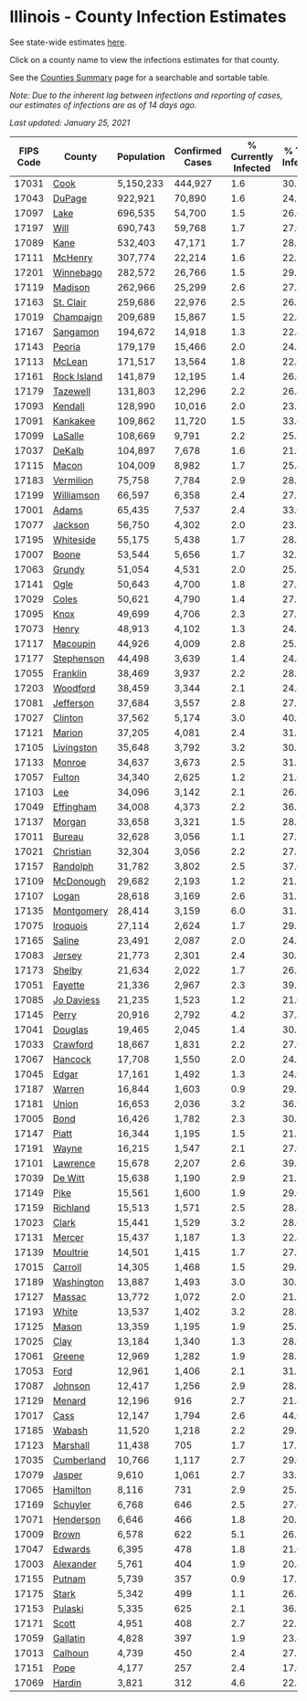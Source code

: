 # Illinois - County Infection Estimates

See state-wide estimates [here](/infections/us-il).

Click on a county name to view the infections estimates for that county.

See the [Counties Summary](/infections/summary-counties) page for a searchable and sortable table.

*Note: Due to the inherent lag between infections and reporting of cases, our estimates of infections are as of 14 days ago.*

*Last updated: January 25, 2021*

|   FIPS Code |                     County |   Population |   Confirmed Cases |   % Currently Infected |   % Total Infected |
|-------------|----------------------------|--------------|-------------------|------------------------|--------------------|
|       17031 |               [Cook](cook) |    5,150,233 |           444,927 |                    1.6 |               30.2 |
|       17043 |           [DuPage](dupage) |      922,921 |            70,890 |                    1.6 |               24.7 |
|       17097 |               [Lake](lake) |      696,535 |            54,700 |                    1.5 |               26.6 |
|       17197 |               [Will](will) |      690,743 |            59,768 |                    1.7 |               27.6 |
|       17089 |               [Kane](kane) |      532,403 |            47,171 |                    1.7 |               28.7 |
|       17111 |         [McHenry](mchenry) |      307,774 |            22,214 |                    1.6 |               22.3 |
|       17201 |     [Winnebago](winnebago) |      282,572 |            26,766 |                    1.5 |               29.2 |
|       17119 |         [Madison](madison) |      262,966 |            25,299 |                    2.6 |               27.8 |
|       17163 |     [St. Clair](st.-clair) |      259,686 |            22,976 |                    2.5 |               26.5 |
|       17019 |     [Champaign](champaign) |      209,689 |            15,867 |                    1.5 |               22.4 |
|       17167 |       [Sangamon](sangamon) |      194,672 |            14,918 |                    1.3 |               22.4 |
|       17143 |           [Peoria](peoria) |      179,179 |            15,466 |                    2.0 |               24.8 |
|       17113 |           [McLean](mclean) |      171,517 |            13,564 |                    1.8 |               22.9 |
|       17161 | [Rock Island](rock-island) |      141,879 |            12,195 |                    1.4 |               26.4 |
|       17179 |       [Tazewell](tazewell) |      131,803 |            12,296 |                    2.2 |               26.4 |
|       17093 |         [Kendall](kendall) |      128,990 |            10,016 |                    2.0 |               23.9 |
|       17091 |       [Kankakee](kankakee) |      109,862 |            11,720 |                    1.5 |               33.6 |
|       17099 |         [LaSalle](lasalle) |      108,669 |             9,791 |                    2.2 |               25.9 |
|       17037 |           [DeKalb](dekalb) |      104,897 |             7,678 |                    1.6 |               21.9 |
|       17115 |             [Macon](macon) |      104,009 |             8,982 |                    1.7 |               25.4 |
|       17183 |     [Vermilion](vermilion) |       75,758 |             7,784 |                    2.9 |               28.7 |
|       17199 |   [Williamson](williamson) |       66,597 |             6,358 |                    2.4 |               27.2 |
|       17001 |             [Adams](adams) |       65,435 |             7,537 |                    2.4 |               33.0 |
|       17077 |         [Jackson](jackson) |       56,750 |             4,302 |                    2.0 |               23.1 |
|       17195 |     [Whiteside](whiteside) |       55,175 |             5,438 |                    1.7 |               28.9 |
|       17007 |             [Boone](boone) |       53,544 |             5,656 |                    1.7 |               32.5 |
|       17063 |           [Grundy](grundy) |       51,054 |             4,531 |                    2.0 |               25.7 |
|       17141 |               [Ogle](ogle) |       50,643 |             4,700 |                    1.8 |               27.8 |
|       17029 |             [Coles](coles) |       50,621 |             4,790 |                    1.4 |               27.7 |
|       17095 |               [Knox](knox) |       49,699 |             4,706 |                    2.3 |               27.3 |
|       17073 |             [Henry](henry) |       48,913 |             4,102 |                    1.3 |               24.5 |
|       17117 |       [Macoupin](macoupin) |       44,926 |             4,009 |                    2.8 |               25.3 |
|       17177 |   [Stephenson](stephenson) |       44,498 |             3,639 |                    1.4 |               24.4 |
|       17055 |       [Franklin](franklin) |       38,469 |             3,937 |                    2.2 |               28.9 |
|       17203 |       [Woodford](woodford) |       38,459 |             3,344 |                    2.1 |               24.4 |
|       17081 |     [Jefferson](jefferson) |       37,684 |             3,557 |                    2.8 |               27.5 |
|       17027 |         [Clinton](clinton) |       37,562 |             5,174 |                    3.0 |               40.8 |
|       17121 |           [Marion](marion) |       37,205 |             4,081 |                    2.4 |               31.5 |
|       17105 |   [Livingston](livingston) |       35,648 |             3,792 |                    3.2 |               30.2 |
|       17133 |           [Monroe](monroe) |       34,637 |             3,673 |                    2.5 |               31.2 |
|       17057 |           [Fulton](fulton) |       34,340 |             2,625 |                    1.2 |               21.6 |
|       17103 |                 [Lee](lee) |       34,096 |             3,142 |                    2.1 |               26.8 |
|       17049 |     [Effingham](effingham) |       34,008 |             4,373 |                    2.2 |               36.8 |
|       17137 |           [Morgan](morgan) |       33,658 |             3,321 |                    1.5 |               28.8 |
|       17011 |           [Bureau](bureau) |       32,628 |             3,056 |                    1.1 |               27.1 |
|       17021 |     [Christian](christian) |       32,304 |             3,056 |                    2.2 |               27.3 |
|       17157 |       [Randolph](randolph) |       31,782 |             3,802 |                    2.5 |               37.0 |
|       17109 |     [McDonough](mcdonough) |       29,682 |             2,193 |                    1.2 |               21.9 |
|       17107 |             [Logan](logan) |       28,618 |             3,169 |                    2.6 |               31.3 |
|       17135 |   [Montgomery](montgomery) |       28,414 |             3,159 |                    6.0 |               31.1 |
|       17075 |       [Iroquois](iroquois) |       27,114 |             2,624 |                    1.7 |               29.3 |
|       17165 |           [Saline](saline) |       23,491 |             2,087 |                    2.0 |               24.9 |
|       17083 |           [Jersey](jersey) |       21,773 |             2,301 |                    2.4 |               30.1 |
|       17173 |           [Shelby](shelby) |       21,634 |             2,022 |                    1.7 |               26.8 |
|       17051 |         [Fayette](fayette) |       21,336 |             2,967 |                    2.3 |               39.8 |
|       17085 |   [Jo Daviess](jo-daviess) |       21,235 |             1,523 |                    1.2 |               21.0 |
|       17145 |             [Perry](perry) |       20,916 |             2,792 |                    4.2 |               37.4 |
|       17041 |         [Douglas](douglas) |       19,465 |             2,045 |                    1.4 |               30.5 |
|       17033 |       [Crawford](crawford) |       18,667 |             1,831 |                    2.2 |               27.6 |
|       17067 |         [Hancock](hancock) |       17,708 |             1,550 |                    2.0 |               24.9 |
|       17045 |             [Edgar](edgar) |       17,161 |             1,492 |                    1.3 |               24.6 |
|       17187 |           [Warren](warren) |       16,844 |             1,603 |                    0.9 |               29.8 |
|       17181 |             [Union](union) |       16,653 |             2,036 |                    3.2 |               36.9 |
|       17005 |               [Bond](bond) |       16,426 |             1,782 |                    2.3 |               30.9 |
|       17147 |             [Piatt](piatt) |       16,344 |             1,195 |                    1.5 |               21.2 |
|       17191 |             [Wayne](wayne) |       16,215 |             1,547 |                    2.1 |               27.0 |
|       17101 |       [Lawrence](lawrence) |       15,678 |             2,207 |                    2.6 |               39.8 |
|       17039 |         [De Witt](de-witt) |       15,638 |             1,190 |                    2.9 |               21.3 |
|       17149 |               [Pike](pike) |       15,561 |             1,600 |                    1.9 |               29.0 |
|       17159 |       [Richland](richland) |       15,513 |             1,571 |                    2.5 |               28.4 |
|       17023 |             [Clark](clark) |       15,441 |             1,529 |                    3.2 |               28.0 |
|       17131 |           [Mercer](mercer) |       15,437 |             1,187 |                    1.3 |               22.4 |
|       17139 |       [Moultrie](moultrie) |       14,501 |             1,415 |                    1.7 |               27.9 |
|       17015 |         [Carroll](carroll) |       14,305 |             1,468 |                    1.5 |               29.8 |
|       17189 |   [Washington](washington) |       13,887 |             1,493 |                    3.0 |               30.5 |
|       17127 |           [Massac](massac) |       13,772 |             1,072 |                    2.0 |               21.8 |
|       17193 |             [White](white) |       13,537 |             1,402 |                    3.2 |               28.5 |
|       17125 |             [Mason](mason) |       13,359 |             1,195 |                    1.9 |               25.7 |
|       17025 |               [Clay](clay) |       13,184 |             1,340 |                    1.3 |               28.9 |
|       17061 |           [Greene](greene) |       12,969 |             1,282 |                    1.9 |               28.3 |
|       17053 |               [Ford](ford) |       12,961 |             1,406 |                    2.1 |               31.5 |
|       17087 |         [Johnson](johnson) |       12,417 |             1,256 |                    2.9 |               28.5 |
|       17129 |           [Menard](menard) |       12,196 |               916 |                    2.7 |               21.4 |
|       17017 |               [Cass](cass) |       12,147 |             1,794 |                    2.6 |               44.0 |
|       17185 |           [Wabash](wabash) |       11,520 |             1,218 |                    2.2 |               29.7 |
|       17123 |       [Marshall](marshall) |       11,438 |               705 |                    1.7 |               17.3 |
|       17035 |   [Cumberland](cumberland) |       10,766 |             1,117 |                    2.7 |               29.6 |
|       17079 |           [Jasper](jasper) |        9,610 |             1,061 |                    2.7 |               33.7 |
|       17065 |       [Hamilton](hamilton) |        8,116 |               731 |                    2.9 |               25.5 |
|       17169 |       [Schuyler](schuyler) |        6,768 |               646 |                    2.5 |               27.0 |
|       17071 |     [Henderson](henderson) |        6,646 |               466 |                    1.8 |               20.3 |
|       17009 |             [Brown](brown) |        6,578 |               622 |                    5.1 |               26.8 |
|       17047 |         [Edwards](edwards) |        6,395 |               478 |                    1.8 |               21.0 |
|       17003 |     [Alexander](alexander) |        5,761 |               404 |                    1.9 |               20.4 |
|       17155 |           [Putnam](putnam) |        5,739 |               357 |                    0.9 |               17.7 |
|       17175 |             [Stark](stark) |        5,342 |               499 |                    1.1 |               26.8 |
|       17153 |         [Pulaski](pulaski) |        5,335 |               625 |                    2.1 |               36.7 |
|       17171 |             [Scott](scott) |        4,951 |               408 |                    2.7 |               22.7 |
|       17059 |       [Gallatin](gallatin) |        4,828 |               397 |                    1.9 |               23.4 |
|       17013 |         [Calhoun](calhoun) |        4,739 |               450 |                    2.4 |               27.1 |
|       17151 |               [Pope](pope) |        4,177 |               257 |                    2.4 |               17.0 |
|       17069 |           [Hardin](hardin) |        3,821 |               312 |                    4.6 |               22.8 |